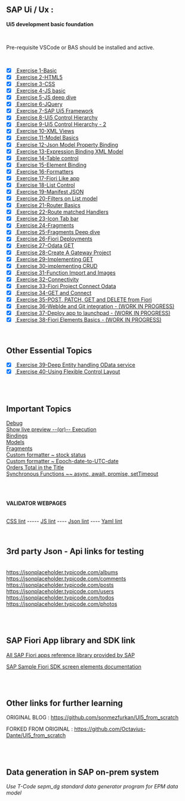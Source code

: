## SAP Ui / Ux : 

**Ui5 development basic foundation**

</br>

Pre-requisite VSCode or BAS should be installed and active.

</br>

- [x] <a href="https://github.com/Octavius-Dante/Arthelais/tree/main/ex_1"> Exercise 1-Basic </a>
- [x] <a href="https://github.com/Octavius-Dante/Arthelais/tree/main/ex_2"> Exercise 2-HTML5</a>
- [x] <a href="https://github.com/Octavius-Dante/Arthelais/tree/main/ex_3"> Exercise 3-CSS </a>
- [x] <a href="https://github.com/Octavius-Dante/Arthelais/tree/main/ex_4"> Exercise 4-JS basic </a>
- [x] <a href="https://github.com/Octavius-Dante/Arthelais/tree/main/ex_5"> Exercise 5-JS deep dive </a>
- [x] <a href="https://github.com/Octavius-Dante/Arthelais/tree/main/ex_6"> Exercise 6-JQuery </a>
- [x] <a href="https://github.com/Octavius-Dante/Arthelais/tree/main/ex_7"> Exercise 7-SAP Ui5 Framework </a>
- [x] <a href="https://github.com/Octavius-Dante/Arthelais/tree/main/ex_8"> Exercise 8-Ui5 Control Hierarchy </a>
- [x] <a href="https://github.com/Octavius-Dante/Arthelais/tree/main/ex_9"> Exercise 9-Ui5 Control Hierarchy - 2</a>
- [x] <a href="https://github.com/Octavius-Dante/Arthelais/tree/main/ex_10"> Exercise 10-XML Views </a>
- [x] <a href="https://github.com/Octavius-Dante/Arthelais/tree/main/ex_11"> Exercise 11-Model Basics </a>
- [x] <a href="https://github.com/Octavius-Dante/Arthelais/tree/main/ex_12"> Exercise 12-Json Model Property Binding</a>
- [x] <a href="https://github.com/Octavius-Dante/Arthelais/tree/main/ex_13"> Exercise 13-Expression Binding XML Model</a>
- [x] <a href="https://github.com/Octavius-Dante/Arthelais/tree/main/ex_14"> Exercise 14-Table control</a>
- [x] <a href="https://github.com/Octavius-Dante/Arthelais/tree/main/ex_15"> Exercise 15-Element Binding</a>
- [x] <a href="https://github.com/Octavius-Dante/Arthelais/tree/main/ex_16"> Exercise 16-Formatters </a>
- [x] <a href="https://github.com/Octavius-Dante/Arthelais/tree/main/ex_17"> Exercise 17-Fiori Like app</a>
- [x] <a href="https://github.com/Octavius-Dante/Arthelais/tree/main/ex_18"> Exercise 18-List Control</a>
- [x] <a href="https://github.com/Octavius-Dante/Arthelais/tree/main/ex_19"> Exercise 19-Manifest JSON</a>
- [x] <a href="https://github.com/Octavius-Dante/Arthelais/tree/main/ex_20"> Exercise 20-Filters on List model</a>
- [x] <a href="https://github.com/Octavius-Dante/Arthelais/tree/main/ex_21"> Exercise 21-Router Basics</a>
- [x] <a href="https://github.com/Octavius-Dante/Arthelais/tree/main/ex_22"> Exercise 22-Route matched Handlers</a>
- [x] <a href="https://github.com/Octavius-Dante/Arthelais/tree/main/ex_23"> Exercise 23-Icon Tab bar</a>
- [x] <a href="https://github.com/Octavius-Dante/Arthelais/tree/main/ex_24"> Exercise 24-Fragments</a>
- [x] <a href="https://github.com/Octavius-Dante/Arthelais/tree/main/ex_25"> Exercise 25-Fragments Deep dive</a>
- [x] <a href="https://github.com/Octavius-Dante/Arthelais/tree/main/ex_26"> Exercise 26-Fiori Deployments</a>
- [x] <a href="https://github.com/Octavius-Dante/Arthelais/tree/main/ex_27"> Exercise 27-Odata GET</a>
- [x] <a href="https://github.com/Octavius-Dante/Arthelais/tree/main/ex_28"> Exercise 28-Create A Gateway Project</a>
- [x] <a href="https://github.com/Octavius-Dante/Arthelais/tree/main/ex_29"> Exercise 29-Implementing GET</a>
- [x] <a href="https://github.com/Octavius-Dante/Arthelais/tree/main/ex_30"> Exercise 30-implementing CRUD</a>
- [x] <a href="https://github.com/Octavius-Dante/Arthelais/tree/main/ex_31"> Exercise 31-Function Import and Images</a>
- [x] <a href="https://github.com/Octavius-Dante/Arthelais/tree/main/ex_32"> Exercise 32-Connectivity</a>
- [x] <a href="https://github.com/Octavius-Dante/Arthelais/tree/main/ex_33"> Exercise 33-Fiori Project Connect Odata</a>
- [x] <a href="https://github.com/Octavius-Dante/Arthelais/tree/main/ex_34"> Exercise 34-GET and Connect </a>
- [x] <a href="https://github.com/Octavius-Dante/Arthelais/tree/main/ex_35"> Exercise 35-POST, PATCH, GET and DELETE from Fiori</a>
- [x] <a href="https://github.com/Octavius-Dante/Arthelais/tree/main/ex_36"> Exercise 36-WebIde and Git integration - (WORK IN PROGRESS)</a>
- [x] <a href="https://github.com/Octavius-Dante/Arthelais/tree/main/ex_37"> Exercise 37-Deploy app to launchpad - (WORK IN PROGRESS)</a>
- [x] <a href="https://github.com/Octavius-Dante/Arthelais/tree/main/ex_38"> Exercise 38-Fiori Elements Basics - (WORK IN PROGRESS)</a>

</br>

## Other Essential Topics

- [x] <a href="https://github.com/Octavius-Dante/Arthelais/tree/main/ex_39"> Exercise 39-Deep Entity handling OData service</a>
- [x] <a href="https://github.com/Octavius-Dante/Arthelais/tree/main/ex_40"> Exercise 40-Using Flexible Control Layout </a>

</br></br>


## Important Topics

<a href="https://github.com/Octavius-Dante/Arthelais/tree/main/B-Important-Topics/Debug"> Debug</a>
</br>
<a href="https://github.com/Octavius-Dante/Arthelais/tree/main/B-Important-Topics/Show_Preview_Fix"> Show live preview --(or)-- Execution </a>
</br>
<a href="https://github.com/Octavius-Dante/Arthelais/tree/main/B-Important-Topics/Bindings"> Bindings </a>
</br>
<a href="https://github.com/Octavius-Dante/Arthelais/tree/main/B-Important-Topics/Models"> Models </a>
</br>
<a href="https://github.com/Octavius-Dante/Arthelais/tree/main/B-Important-Topics/Fragments"> Fragments </a>
</br>
<a href="https://github.com/Octavius-Dante/Arthelais/tree/main/B-Important-Topics/Custom_formatter_stock_status"> Custom formatter ~ stock status </a>
</br>
<a href="https://github.com/Octavius-Dante/Arthelais/tree/main/B-Important-Topics/Epoch-time-to-utc"> Custom formatter ~ Epoch-date-to-UTC-date </a>
</br>
<a href="https://github.com/Octavius-Dante/Arthelais/tree/main/B-Important-Topics/Orders-Total-Title"> Orders Total in the Title </a>
</br>
<a href="https://github.com/Octavius-Dante/Arthelais/tree/main/B-Important-Topics/Synchronous-Wait-Ui5"> Synchronous Functions ~~ async, await, promise, setTimeout </a>
</br>

</br>
</br>

**VALIDATOR WEBPAGES**

</br> [CSS lint](http://csslint.net/) ----- [JS lint](https://www.jslint.com/) ---- [Json lint](https://jsonlint.com/) ---- [Yaml lint](https://www.yamllint.com/)

</br>

## 3rd party Json - Api links for testing 

</br> https://jsonplaceholder.typicode.com/albums
</br> https://jsonplaceholder.typicode.com/comments
</br> https://jsonplaceholder.typicode.com/posts
</br> https://jsonplaceholder.typicode.com/users
</br> https://jsonplaceholder.typicode.com/todos
</br> https://jsonplaceholder.typicode.com/photos

</br></br>

## SAP Fiori App library and SDK link 

[All SAP Fiori apps reference library provided by SAP](https://fioriappslibrary.hana.ondemand.com/sap/fix/externalViewer/#/home)

[SAP Sample Fiori SDK screen elements documentation](https://sapui5.hana.ondemand.com/)

</br></br>

## Other links for further learning

ORIGINAL BLOG : https://github.com/sonmezfurkan/UI5_from_scratch

FORKED FROM ORIGINAL : https://github.com/Octavius-Dante/UI5_from_scratch

</br></br>

## Data generation in SAP on-prem system 

*Use T-Code sepm_dg standard data generator program for EPM data model*

</br></br>
</br></br>
</br></br>

</br></br>
</br></br>
</br></br>


<!--

<details>
<summary> <b> ALL CODE CHANGES - TODAY SESSION </b> </summary>
</br>
</br>

</br>
</br>
<img src="./files/capmd12-96a.png" >
</br>
</br>
</details>

-->

<!--

https://developers.sap.com/tutorials/appstudio-fioriapps-create.html

https://developers.sap.com/mission.sapui5-cf-launchpad.html

https://developers.sap.com/mission.sapui5-cf-first.html

https://developers.sap.com/tutorial-navigator.html?tag=programming-tool%3Asapui5

https://community.sap.com/t5/technology-blogs-by-members/deploy-the-ui5-fiori-app-on-sap-abap-repository-with-bas-webide-create/ba-p/13556327


https://developers.sap.com/tutorials/gateway-demo-signup.html  -->

<!--

abap : 

https://community.sap.com/t5/application-development-blog-posts/getting-started-with-the-abap-test-cockpit-for-developers/ba-p/13232141

https://community.sap.com/t5/application-development-blog-posts/atc-the-key-to-successful-abap-development/ba-p/13577493

https://www.guru99.com/system-monitoring-performance-checks.html



ai : 

PRE-REQ FOR SAP BUILD APPS 
NEED TO HAVE AUTHROIZATION TO -- CREATE INSTANCE SAP BUILD APPS - CONTINUE THIS EXERCISE TO COMPLETE THE TASK
https://learning.sap.com/learning-journeys/Setting-Up-SAP-Build-Work-Zone-standard-edition-and-SAP-Mobile-Start-with-SAP-S-4HANA/setting-up-identity-authentication-with-subaccount_d41164a3-d42b-4b20-85ee-e6f747927521

https://www.youtube.com/watch?v=EpuVqWDT2hw&ab_channel=SAPDevelopers

https://developers.sap.com/mission.sap-build-code-test-drive.html


RAP : 

https://developers.sap.com/mission.sap-fiori-abap-rap100.html


SAp Build APP 

search in developers blog section 
https://developers.sap.com/tutorial-navigator.html?search=SAP+build+app


1. https://developers.sap.com/mission.appgyver-low-code.html
2. https://developers.sap.com/tutorials/build-apps-workflow-check-status.html -(https://developers.sap.com/mission.build-workshop-sales-order.html)
3. https://developers.sap.com/mission.build-workshop-sales-order.html - (https://developers.sap.com/group.sap-build-apps-process-trigger.html)


-->
